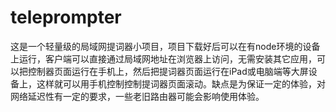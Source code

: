 # teleprompter
这是一个轻量级的局域网提词器小项目，项目下载好后可以在有node环境的设备上运行，客户端可以直接通过局域网地址在浏览器上访问，无需安装其它应用，可以把控制器页面运行在手机上，然后把提词器页面运行在iPad或电脑端等大屏设备上，这样就可以用手机控制控制提词器页面滚动。缺点是为保证一定的体验，对网络延迟性有一定的要求，一些老旧路由器可能会影响使用体验。
